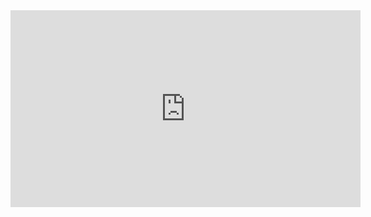 ﻿<iframe width="560" height="315" src="https://www.youtube.com/embed/5r2_Rx_qDSw" frameborder="0" allow="autoplay; encrypted-media" allowfullscreen></iframe>